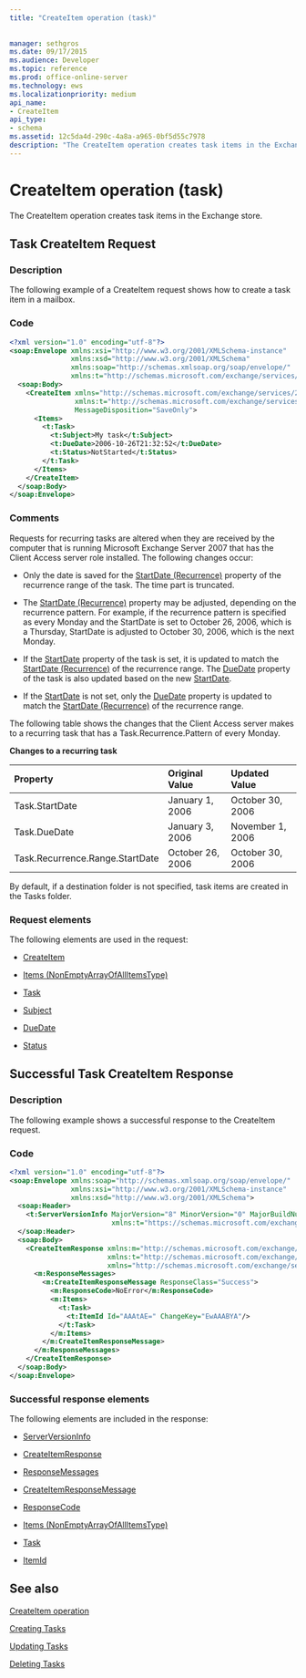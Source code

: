 ```yaml
---
title: "CreateItem operation (task)"
 
 
manager: sethgros
ms.date: 09/17/2015
ms.audience: Developer
ms.topic: reference
ms.prod: office-online-server
ms.technology: ews
ms.localizationpriority: medium
api_name:
- CreateItem
api_type:
- schema
ms.assetid: 12c5da4d-290c-4a8a-a965-0bf5d55c7978
description: "The CreateItem operation creates task items in the Exchange store."
---
```


# CreateItem operation (task)

The CreateItem operation creates task items in the Exchange store.
  
## Task CreateItem Request

### Description

The following example of a CreateItem request shows how to create a task item in a mailbox.
  
### Code

```XML
<?xml version="1.0" encoding="utf-8"?>
<soap:Envelope xmlns:xsi="http://www.w3.org/2001/XMLSchema-instance"
               xmlns:xsd="http://www.w3.org/2001/XMLSchema"
               xmlns:soap="http://schemas.xmlsoap.org/soap/envelope/"
               xmlns:t="http://schemas.microsoft.com/exchange/services/2006/types">
  <soap:Body>
    <CreateItem xmlns="http://schemas.microsoft.com/exchange/services/2006/messages"
                xmlns:t="http://schemas.microsoft.com/exchange/services/2006/types" 
                MessageDisposition="SaveOnly">
      <Items>
        <t:Task>
          <t:Subject>My task</t:Subject>
          <t:DueDate>2006-10-26T21:32:52</t:DueDate>
          <t:Status>NotStarted</t:Status>
        </t:Task>
      </Items>
    </CreateItem>
  </soap:Body>
</soap:Envelope>
```

### Comments

Requests for recurring tasks are altered when they are received by the computer that is running Microsoft Exchange Server 2007 that has the Client Access server role installed. The following changes occur:
  
- Only the date is saved for the [StartDate (Recurrence)](startdate-recurrence.md) property of the recurrence range of the task. The time part is truncated. 
    
- The [StartDate (Recurrence)](startdate-recurrence.md) property may be adjusted, depending on the recurrence pattern. For example, if the recurrence pattern is specified as every Monday and the StartDate is set to October 26, 2006, which is a Thursday, StartDate is adjusted to October 30, 2006, which is the next Monday. 
    
- If the [StartDate](startdate.md) property of the task is set, it is updated to match the [StartDate (Recurrence)](startdate-recurrence.md) of the recurrence range. The [DueDate](duedate.md) property of the task is also updated based on the new [StartDate](startdate.md).
    
- If the [StartDate](startdate.md) is not set, only the [DueDate](duedate.md) property is updated to match the [StartDate (Recurrence)](startdate-recurrence.md) of the recurrence range. 
    
The following table shows the changes that the Client Access server makes to a recurring task that has a Task.Recurrence.Pattern of every Monday.
  
**Changes to a recurring task**

|**Property**|**Original Value**|**Updated Value**|
|:-----|:-----|:-----|
|Task.StartDate  <br/> |January 1, 2006  <br/> |October 30, 2006  <br/> |
|Task.DueDate  <br/> |January 3, 2006  <br/> |November 1, 2006  <br/> |
|Task.Recurrence.Range.StartDate  <br/> |October 26, 2006  <br/> |October 30, 2006  <br/> |
   
By default, if a destination folder is not specified, task items are created in the Tasks folder.
  
### Request elements

The following elements are used in the request:
  
- [CreateItem](createitem.md)
    
- [Items (NonEmptyArrayOfAllItemsType)](items-nonemptyarrayofallitemstype.md)
    
- [Task](task.md)
    
- [Subject](subject.md)
    
- [DueDate](duedate.md)
    
- [Status](status.md)
    
## Successful Task CreateItem Response

### Description

The following example shows a successful response to the CreateItem request.
  
### Code

```XML
<?xml version="1.0" encoding="utf-8"?>
<soap:Envelope xmlns:soap="http://schemas.xmlsoap.org/soap/envelope/" 
               xmlns:xsi="http://www.w3.org/2001/XMLSchema-instance" 
               xmlns:xsd="http://www.w3.org/2001/XMLSchema">
  <soap:Header>
    <t:ServerVersionInfo MajorVersion="8" MinorVersion="0" MajorBuildNumber="653" MinorBuildNumber="0" 
                         xmlns:t="https://schemas.microsoft.com/exchange/services/2006/types"/>
  </soap:Header>
  <soap:Body>
    <CreateItemResponse xmlns:m="http://schemas.microsoft.com/exchange/services/2006/messages" 
                        xmlns:t="http://schemas.microsoft.com/exchange/services/2006/types" 
                        xmlns="http://schemas.microsoft.com/exchange/services/2006/messages">
      <m:ResponseMessages>
        <m:CreateItemResponseMessage ResponseClass="Success">
          <m:ResponseCode>NoError</m:ResponseCode>
          <m:Items>
            <t:Task>
              <t:ItemId Id="AAAtAE=" ChangeKey="EwAAABYA"/>
            </t:Task>
          </m:Items>
        </m:CreateItemResponseMessage>
      </m:ResponseMessages>
    </CreateItemResponse>
  </soap:Body>
</soap:Envelope>
```

### Successful response elements

The following elements are included in the response:
  
- [ServerVersionInfo](serverversioninfo.md)
    
- [CreateItemResponse](createitemresponse.md)
    
- [ResponseMessages](responsemessages.md)
    
- [CreateItemResponseMessage](createitemresponsemessage.md)
    
- [ResponseCode](responsecode.md)
    
- [Items (NonEmptyArrayOfAllItemsType)](items-nonemptyarrayofallitemstype.md)
    
- [Task](task.md)
    
- [ItemId](itemid.md)
    
## See also



[CreateItem operation](createitem-operation.md)


[Creating Tasks](https://msdn.microsoft.com/library/0ef97334-e8a0-4f67-a23a-dd9e2bbad49f%28Office.15%29.aspx)
  
[Updating Tasks](https://msdn.microsoft.com/library/0a1bf360-d40c-4a99-929b-4c73a14394d5%28Office.15%29.aspx)
  
[Deleting Tasks](https://msdn.microsoft.com/library/a3d7e25f-8a35-4901-b1d9-d31f418ab340%28Office.15%29.aspx)

